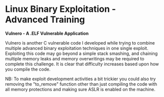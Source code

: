 # Linux Binary Exploitation - Advanced Training
**Vulnero - A .ELF Vulnerable Application**

Vulnero is another C vulnerable code I developed while trying to combine multiple advanced binary exploitation techniques in one single exploit. Exploiting this code may go beyond a simple stack smashing, and chaining multiple memory leaks and memory overwritings may be required to complete this challenge. It is clear that difficulty increases based upon how you compile the code. 

NB: To make exploit development activities a bit trickier you could also try removing the "to_remove" function other than just compiling the code with all memory protections and making sure ASLR is enabled on the machine.
